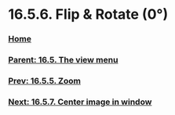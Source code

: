 # 16.5.6. Flip & Rotate (0°)

### [Home](./00-home.md)
### [Parent: 16.5. The view menu](./16-05-00-the-view-menu.md)
### [Prev: 16.5.5. Zoom](./16-05-05-zoom.md)
### [Next: 16.5.7. Center image in window](./16-05-07-center-image-in-window.md)
